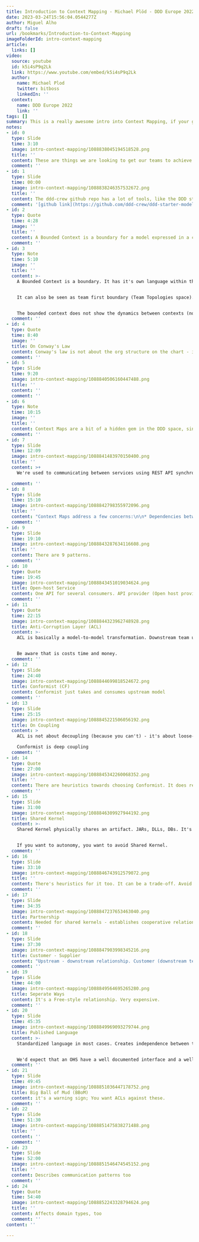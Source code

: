 ```yaml
---
title: Introduction to Context Mapping - Michael Plöd - DDD Europe 2022
date: 2023-03-24T15:56:04.0544277Z
author: Miguel Alho
draft: false
url: /bookmarks/Introduction-to-Context-Mapping
imageFolderId: intro-context-mapping
article:
  links: []
video:
  source: youtube
  id: k5i4sP9q2Lk
  link: https://www.youtube.com/embed/k5i4sP9q2Lk
  author:
    name: Michael Plod
    twitter: bitboss
    linkedIn: ''
  context:
    name: DDD Europe 2022
    link: ''
tags: []
summary: This is a really awesome intro into Context Mapping, if your getting started or even if you need a refresher.
notes:
- id: 0
  type: Slide
  time: 3:10
  image: intro-context-mapping/1088838045194518528.png
  title: ''
  content: These are things we are looking to get our teams to achieve. The Bounded Context helps achieve that.
  comment: ''
- id: 1
  type: Slide
  time: 00:00
  image: intro-context-mapping/1088838246357532672.png
  title: ''
  content: The ddd-crew github repo has a lot of tools, like the DDD starter Modelling Process to get you started
  comment: '[github link](https://github.com/ddd-crew/ddd-starter-modelling-process)'
- id: 2
  type: Quote
  time: 4:28
  image: ''
  title: ''
  content: A Bounded Context is a boundary for a model expressed in a consistent (ubiquitous) language tailored around a specific purpose.
  comment: ''
- id: 3
  type: Note
  time: 5:10
  image: ''
  title: ''
  content: >-
    A Bounded Context is a boundary. It has it's own language within the boundary. There is a purpose to it, too - Reusability is not key concern. Models are specific.


    It can also be seen as team first boundary (Team Topologies space).


    The bounded context does not show the dynamics between contexts (nor between teams).
  comment: ''
- id: 4
  type: Quote
  time: 8:40
  image: ''
  title: On Conway's Law
  content: Conway's law is not about the org structure on the chart - it's about the dynamics in that org chart. It's about the communication structure.
  comment: ''
- id: 5
  type: Slide
  time: 9:20
  image: intro-context-mapping/1088840506160447488.png
  title: ''
  content: ''
  comment: ''
- id: 6
  type: Note
  time: 10:15
  image: ''
  title: ''
  content: Context Maps are a bit of a hidden gem in the DDD space, since most look at the Tactical patterns immediaely.
  comment: ''
- id: 7
  type: Slide
  time: 12:09
  image: intro-context-mapping/1088841483970150400.png
  title: ''
  content: >+
    We're used to communicating between services using REST API synchronous call or consuming events. But we can see other types of communication. For instance, the propagation of models based on the messages passed back and forth is an effect. There is always some type of coupling.

  comment: ''
- id: 8
  type: Slide
  time: 15:10
  image: intro-context-mapping/1088842798355972096.png
  title: ''
  content: "Context Maps address a few concerns:\n\n* Dependencies between components and teams\n  * Mutually Dependent\n  * Free\n  * Upstream / Downstream (reflects on power dynamics: Upstream team normally has power over downstream teams)\n\n  "
  comment: ''
- id: 9
  type: Slide
  time: 19:10
  image: intro-context-mapping/1088843287634116608.png
  title: ''
  content: There are 9 patterns.
  comment: ''
- id: 10
  type: Quote
  time: 19:45
  image: intro-context-mapping/1088843451019034624.png
  title: Open-host Service
  content: One API for several consumers. API provider (Open host provider) is generally Upstream. Rare cases where the Open-host service (power control) is downstream is in regulator related scenarios.
  comment: ''
- id: 11
  type: Quote
  time: 22:15
  image: intro-context-mapping/1088844323962748928.png
  title: Anti-Corruption Layer (ACL)
  content: >-
    ACL is basically a model-to-model transformation. Downstream team uses ACL to transform external model into it's own.


    Be aware that is costs time and money.
  comment: ''
- id: 12
  type: Slide
  time: 24:40
  image: intro-context-mapping/1088844699818524672.png
  title: Conformist (CF)
  content: Conformist just takes and consumes upstream model
  comment: ''
- id: 13
  type: Slide
  time: 25:15
  image: intro-context-mapping/1088845221506056192.png
  title: On Coupling
  content: >
    ACL is not about decoupling (because you can't) - it's about loose-coupling.

    Conformist is deep coupling
  comment: ''
- id: 14
  type: Quote
  time: 27:00
  image: intro-context-mapping/1088845342260068352.png
  title: ''
  content: There are heuristics towards choosing Conformist. It does reduce effort when choosen.
  comment: ''
- id: 15
  type: Slide
  time: 31:00
  image: intro-context-mapping/1088846309927944192.png
  title: Shared Kernel
  content: >-
    Shared Kernel physically shares an artifact. JARs, DLLs, DBs. It's considered an Anti-Pattern.


    If you want to autonomy, you want to avoid Shared Kernel.
  comment: ''
- id: 16
  type: Slide
  time: 33:10
  image: intro-context-mapping/1088846743912579072.png
  title: ''
  content: There's heuristics for it too. It can be a trade-off. Avoid it, for sure, if teams are in a competitive nature - it becomes toxic (politics).
  comment: ''
- id: 17
  type: Slide
  time: 34:35
  image: intro-context-mapping/1088847237653463040.png
  title: Partnership
  content: Needed for shared kernels - establishes cooperative relationships.
  comment: ''
- id: 18
  type: Slide
  time: 37:30
  image: intro-context-mapping/1088847903998345216.png
  title: Customer - Supplier
  content: "Upstream - downstream relationship. Customer (downstream team) has **some** influence granted on the Supplier (upstream team) planning. \n\nIt's organizational - doesn't show up in code. "
  comment: ''
- id: 19
  type: Slide
  time: 44:00
  image: intro-context-mapping/1088849564695265280.png
  title: Seperate Ways
  content: It's a Free-style relationship. Very expensive.
  comment: ''
- id: 20
  type: Slide
  time: 45:35
  image: intro-context-mapping/1088849969093279744.png
  title: Published Language
  content: >-
    Standardized language in most cases. Creates independence between teams. Often combined with OHS.


    We'd expect that an OHS have a well documented interface and a well documented / defined language.
  comment: ''
- id: 21
  type: Slide
  time: 49:45
  image: intro-context-mapping/1088851036447178752.png
  title: Big Ball of Mud (BBoM)
  content: it's a warning sign; You want ACLs against these.
  comment: ''
- id: 22
  type: Slide
  time: 51:30
  image: intro-context-mapping/1088851475838271488.png
  title: ''
  content: ''
  comment: ''
- id: 23
  type: Slide
  time: 52:00
  image: intro-context-mapping/1088851546474545152.png
  title: ''
  content: Describes communication patterns too
  comment: ''
- id: 24
  type: Quote
  time: 54:40
  image: intro-context-mapping/1088852243328794624.png
  title: ''
  content: Affects domain types, too
  comment: ''
content: ''

---
```


